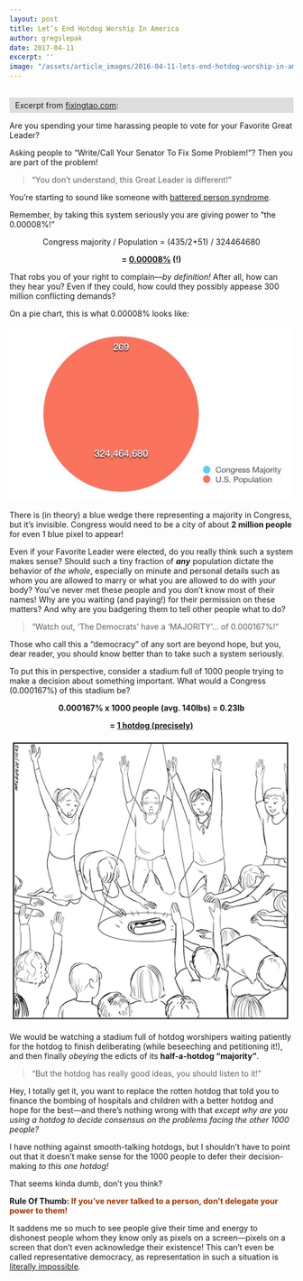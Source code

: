 ```yaml
---
layout: post
title: Let’s End Hotdog Worship In America
author: gregslepak
date: 2017-04-11
excerpt: ''
image: "/assets/article_images/2016-04-11-lets-end-hotdog-worship-in-america/twitter_large.png"
---
```


<p style="margin: 0; margin-top: 30px; background-color: #ddd; padding: 5px 10px;">
  Excerpt from <a href="https://fixingtao.com/2016/04/lets-end-hotdog-worship-in-america/">fixingtao.com</a>:
</p>

Are you spending your time harassing people to vote for your Favorite Great Leader?

Asking people to “Write/Call Your Senator To Fix Some Problem!”? Then you are part of the problem!

> “You don’t understand, this Great Leader is different!”

You’re starting to sound like someone with [battered person syndrome](https://en.wikipedia.org/wiki/Battered_person_syndrome).

Remember, by taking this system seriously you are giving power to “the 0.00008%!”

<p style="text-align: center">
Congress majority / Population = (435/2+51) / 324464680
</p>

<p style="text-align: center">
<strong>= <span style="text-decoration: underline">0.00008%</span> (!)</strong>
</p>

That robs you of your right to complain—*by definition!* After all, how can they hear you? Even if they could, how could they possibly appease 300 million conflicting demands?

On a pie chart, this is what 0.00008% looks like:

![](/assets/article_images/2016-04-11-lets-end-hotdog-worship-in-america/who-writes-the-rules3.jpg)

There is (in theory) a blue wedge there representing a majority in Congress, but it’s invisible. Congress would need to be a city of about **2 million people** for even 1 blue pixel to appear!

Even if your Favorite Leader were elected, do you really think such a system makes sense? Should such a tiny fraction of ***any*** population dictate the behavior of *the whole*, especially on minute and personal details such as whom you are allowed to marry or what you are allowed to do with *your* body? You’ve never met these people and you don’t know most of their names! Why are you waiting (and paying!) for their permission on these matters? And why are you badgering them to tell other people what to do?

> “Watch out, ‘The Democrats’ have a ‘MAJORITY’… of 0.000167%!”

Those who call this a “democracy” of any sort are beyond hope, but you, dear reader, you should know better than to take such a system seriously.

To put this in perspective, consider a stadium full of 1000 people trying to make a decision about something important. What would a Congress (0.000167%) of this stadium be?

<p style="text-align: center">
<strong>0.000167% x 1000 people (avg. 140lbs) = 0.23lb</strong>
</p>

<p style="text-align: center">
<strong>= <a href="http://www.wolframalpha.com/input/?i=weight+of+a+hot+dog">1 hotdog (precisely)</a></strong>
</p>

![](/assets/article_images/2016-04-11-lets-end-hotdog-worship-in-america/hotdog_worshipers.jpg)

We would be watching a stadium full of hotdog worshipers waiting patiently for the hotdog to finish deliberating (while beseeching and petitioning it!), and then finally *obeying* the edicts of its **half-a-hotdog “majority”**.

> “But the hotdog has really good ideas, you should listen to it!”

Hey, I totally get it, you want to replace the rotten hotdog that told you to finance the bombing of hospitals and children with a better hotdog and hope for the best—and there’s nothing wrong with that *except why are you using a hotdog to decide consensus on the problems facing the other 1000 people?*

I have nothing against smooth-talking hotdogs, but I shouldn’t have to point out that it doesn’t make sense for the 1000 people to defer their decision-making *to this one hotdog!*

That seems kinda dumb, don’t you think?

**Rule Of Thumb: <span style="color: #993300">If you’ve never talked to a person, don’t delegate your power to them!</span>**

It saddens me so much to see people give their time and energy to dishonest people whom they know only as pixels on a screen—pixels on a screen that don’t even acknowledge their existence! This can’t even be called representative democracy, as representation in such a situation is [literally impossible](https://news.ycombinator.com/item?id=10899731).
